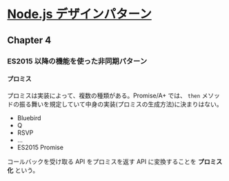 # [Node.js デザインパターン](www.amazon.co.jp/dp/4873118735)

## Chapter 4

### ES2015 以降の機能を使った非同期パターン

#### プロミス

プロミスは実装によって、複数の種類がある。Promise/A+ では、 `then` メソッドの振る舞いを規定していて中身の実装(プロミスの生成方法)に決まりはない。

- Bluebird
- Q
- RSVP
- ...
- ES2015 Promise

コールバックを受け取る API をプロミスを返す API に変換することを **プロミス化** という。
